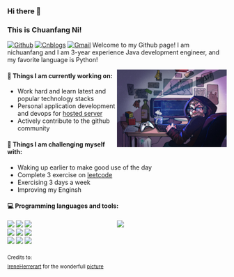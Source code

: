 ### Hi there 👋 
### This is Chuanfang Ni!

[![Github](https://img.shields.io/badge/-Github-000?style=flat&logo=Github&logoColor=white)](https://github.com/nichuanfang)
[![Cnblogs](https://img.shields.io/badge/cnblogs-yellow)](https://www.cnblogs.com/nichuanfang/)
[![Gmail](https://img.shields.io/badge/-Gmail-c14438?style=flat&logo=Gmail&logoColor=white)](mailto:f18326186224@gmail.com)
Welcome to my Github page! I am nichuanfang and I am  3-year experience Java development engineer, and my favorite language is Python!

<img align="right" alt="img" src="https://raw.githubusercontent.com/nichuanfang/nichuanfang/main/personal.jpg" width="50%" height="auto" />


#### 🌱 Things I am currently working on: 
- Work hard and learn latest and popular technology stacks
- Personal application development and devops for [hosted server](https://crawler.vencenter.cn/api/doc)
- Actively contribute to the github community

#### :muscle: Things I am challenging myself with:
- Waking up earlier to make good use of the day
- Complete 3 exercise on [leetcode](https://leetcode.cn/)
- Exercising 3 days a week
- Improving my Enginsh
#### :computer: Programming languages and tools: 
<p>
	<img width="50%" align="right" src="https://github-readme-stats.vercel.app/api?username=nichuanfang&theme=monokai&show_icons=true" />

<code><img width="10%" src="https://www.vectorlogo.zone/logos/java/java-ar21.svg"></code>
<code><img width="10%" src="https://www.vectorlogo.zone/logos/python/python-ar21.svg"></code>
<code><img width="10%" src="https://www.vectorlogo.zone/logos/javascript/javascript-horizontal.svg"></code>
<br />
<code><img width="10%" src="https://www.vectorlogo.zone/logos/linux/linux-ar21.svg"></code>
<code><img width="10%" src="https://www.vectorlogo.zone/logos/docker/docker-ar21.svg"></code>
<code><img width="10%" src="https://www.vectorlogo.zone/logos/git-scm/git-scm-ar21.svg"></code>
<br />
<code><img width="10%" src="https://www.vectorlogo.zone/logos/mysql/mysql-ar21.svg"></code>
<code><img width="10%" src="https://www.vectorlogo.zone/logos/redis/redis-ar21.svg"></code>
<code><img width="10%" src="https://www.vectorlogo.zone/logos/mongodb/mongodb-ar21.svg"></code>
</p>

<sub>Credits to: <br/>[IreneHerrerart](https://www.artstation.com/ireneherrera) for the wonderfull [picture](https://github.com/FernandoRoldan93/FernandoRoldan93/blob/master/cover_image.jpg)</sub>
